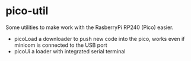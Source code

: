 # pico-util
Some utilities to make work with the RasberryPi RP240 (Pico) easier.

  - picoLoad a downloader to push new code into the pico, works even if minicom is connected  to the USB port
  - picoUi a loader with integrated serial terminal

